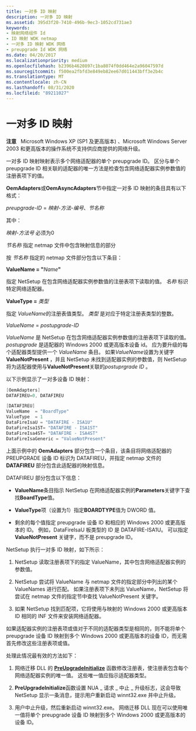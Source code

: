```yaml
---
title: 一对多 ID 映射
description: 一对多 ID 映射
ms.assetid: 395d3f20-7410-496b-9ec3-1052cd731ae3
keywords:
- 映射网络组件 Id
- ID 映射 WDK netmap
- 一对多 ID 映射 WDK 网络
- preupgrade Id WDK 网络
ms.date: 04/20/2017
ms.localizationpriority: medium
ms.openlocfilehash: b2396b4620897c1ba8074f0dd464e2a96047597d
ms.sourcegitcommit: f500ea2fbfd3e849eb82ee67d011443bff3e2b4c
ms.translationtype: MT
ms.contentlocale: zh-CN
ms.lasthandoff: 08/31/2020
ms.locfileid: "89211027"
---
```

# <a name="one-to-many-id-mapping"></a>一对多 ID 映射





**注意**   Microsoft Windows XP (SP1 及更高版本) 、Microsoft Windows Server 2003 和更高版本的操作系统不支持供应商提供的网络升级。

 

一对多 ID 映射映射表示多个网络适配器的单个 preupgrade ID。 区分与单个 preupgrade ID 相关联的适配器的唯一方法是检查包含网络适配器实例参数值的注册表项下的值。

**OemAdapters**或**OemAsyncAdapters**节中指定一对多 ID 映射的条目具有以下格式：

*preupgrade-ID*  = *映射-方法-编号*、*节名称*

其中：

*映射-方法号* 必须为0

*节名称* 指定 netmap 文件中包含映射信息的部分

按 *节名称* 指定的 netmap 文件部分包含以下条目：

**ValueName = "**<em>Name</em>**"**

指定 NetSetup 在包含网络适配器实例参数值的注册表项下读取的值。 *名称* 标识特定网络适配器。

**ValueType =** *类型*

指定 *ValueName*的注册表值类型。 *类型* 是对应于特定注册表类型的整数。

*ValueName* = *postupgrade-ID*

*ValueName* 是 NetSetup 在包含网络适配器实例参数值的注册表项下读取的值。 *postupgrade* 是适配器的 Windows 2000 或更高版本设备 id。 应为要升级的每个适配器类型提供一个 *ValueName* 条目。 如果*ValueName*设置为关键字**ValueNotPresent** ，并且 NetSetup 未找到适配器实例的参数值，则 NetSetup 将为适配器使用与**ValueNotPresent**关联的*postuprgrade ID* 。

以下示例显示了一对多设备 ID 映射：

```cpp
[OemAdapters]
DATAFIREU=0, DATAFIREU

[DATAFIREU]
ValueName  = "BoardType"
ValueType  = 1
DataFireIsaU = "DATAFIRE - ISA1U"
DataFireIsa1ST= "DATAFIRE - ISA1ST"
DataFireIsa4ST= "DATAFIRE - ISA4ST"
DataFireIsaGeneric = "ValueNotPresent"
```

上面示例中的 **OemAdapters** 部分包含一个条目，该条目将网络适配器的 PREUPGRADE 设备 ID 标识为 DATAFIREU，并指定 netmap 文件的 **DATAFIREU** 部分包含此适配器的映射信息。

DATAFIREU 部分包含以下信息：

-   **ValueName**条目指示 NetSetup 在网络适配器实例的**Parameters**关键字下查找**BoardType**值。

-   **ValueType**项（设置为1）指定**BOARDTYPE**值为 DWORD 值。

-   剩余的每个值指定 preupgrade 设备 ID 和相应的 Windows 2000 或更高版本的 ID。 例如，DataFireIsaU 板类型的 ID 是 DATAFIRE-ISA1U。 可以指定 **ValueNotPresent** 关键字，而不是 preupgrade ID。

NetSetup 执行一对多 ID 映射，如下所示：

1.  NetSetup 读取注册表项下的指定 ValueName，其中包含网络适配器实例的参数值。

2.  NetSetup 尝试将 ValueName 与 netmap 文件的指定部分中列出的某个 ValueNames 进行匹配。 如果注册表项下未列出 ValueName，NetSetup 将尝试在 netmap 文件的指定节中查找 ValueNotPresent 关键字。

3.  如果 NetSetup 找到匹配项，它将使用与映射的 Windows 2000 或更高版本 ID 相同的 INF 文件来安装网络适配器。

如果适配器实例的注册表项或值对于不同的适配器类型是相同的，则不能将单个 preupgrade 设备 ID 映射到多个 Windows 2000 或更高版本的设备 ID，而无需首先修改这些注册表项或值。

处理此情况最有效的方法如下：

1.  网络迁移 DLL 的 [**PreUpgradeInitialize**](/previous-versions/windows/hardware/network/ff562439(v=vs.85)) 函数修改注册表，使注册表包含每个网络适配器实例的唯一值。 这些唯一值应指示适配器类型。

2.  **PreUpgradeInitialize**函数设置 NUA \_ 请求 \_ 中止 \_ 升级标志，这会导致 NetSetup 显示一条消息，提示用户重新启动 winnt32.exe 并中止升级。

3.  用户中止升级，然后重新启动 winnt32.exe。 网络迁移 DLL 现在可以使用唯一值将单个 preupgrade 设备 ID 映射到多个 Windows 2000 或更高版本的设备 ID。

 

